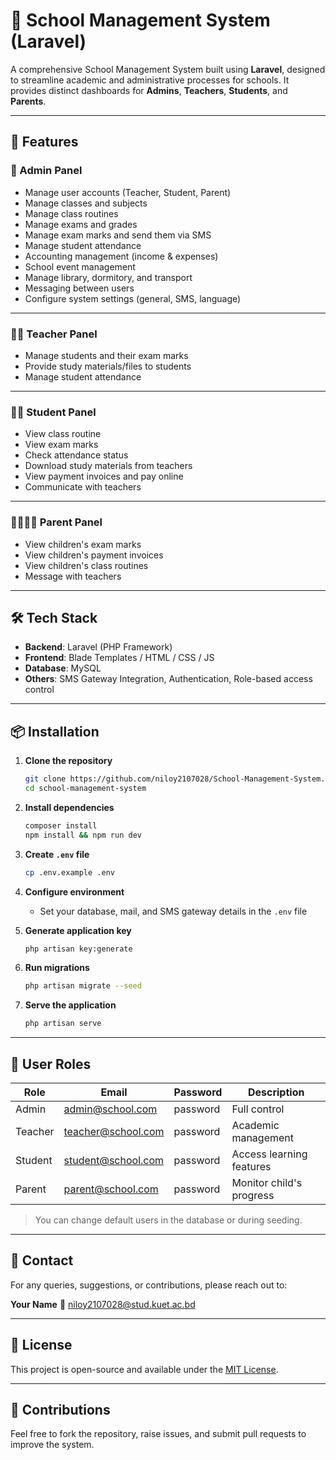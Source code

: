 # 🏫 School Management System (Laravel)

A comprehensive School Management System built using **Laravel**, designed to streamline academic and administrative processes for schools. It provides distinct dashboards for **Admins**, **Teachers**, **Students**, and **Parents**.

---

## 🚀 Features

### 🔐 Admin Panel

-   Manage user accounts (Teacher, Student, Parent)
-   Manage classes and subjects
-   Manage class routines
-   Manage exams and grades
-   Manage exam marks and send them via SMS
-   Manage student attendance
-   Accounting management (income & expenses)
-   School event management
-   Manage library, dormitory, and transport
-   Messaging between users
-   Configure system settings (general, SMS, language)

---

### 👨‍🏫 Teacher Panel

-   Manage students and their exam marks
-   Provide study materials/files to students
-   Manage student attendance

---

### 👨‍🎓 Student Panel

-   View class routine
-   View exam marks
-   Check attendance status
-   Download study materials from teachers
-   View payment invoices and pay online
-   Communicate with teachers

---

### 👨‍👩‍👧‍👦 Parent Panel

-   View children's exam marks
-   View children's payment invoices
-   View children's class routines
-   Message with teachers

---

## 🛠️ Tech Stack

-   **Backend**: Laravel (PHP Framework)
-   **Frontend**: Blade Templates / HTML / CSS / JS
-   **Database**: MySQL
-   **Others**: SMS Gateway Integration, Authentication, Role-based access control

---

## 📦 Installation

1. **Clone the repository**

    ```bash
    git clone https://github.com/niloy2107028/School-Management-System.git
    cd school-management-system
    ```

2. **Install dependencies**

    ```bash
    composer install
    npm install && npm run dev
    ```

3. **Create `.env` file**

    ```bash
    cp .env.example .env
    ```

4. **Configure environment**

    - Set your database, mail, and SMS gateway details in the `.env` file

5. **Generate application key**

    ```bash
    php artisan key:generate
    ```

6. **Run migrations**

    ```bash
    php artisan migrate --seed
    ```

7. **Serve the application**
    ```bash
    php artisan serve
    ```

---

## 👤 User Roles

| Role    | Email                                           | Password | Description              |
| ------- | ----------------------------------------------- | -------- | ------------------------ |
| Admin   | [admin@school.com](mailto:admin@school.com)     | password | Full control             |
| Teacher | [teacher@school.com](mailto:teacher@school.com) | password | Academic management      |
| Student | [student@school.com](mailto:student@school.com) | password | Access learning features |
| Parent  | [parent@school.com](mailto:parent@school.com)   | password | Monitor child's progress |

> You can change default users in the database or during seeding.

---

## 📧 Contact

For any queries, suggestions, or contributions, please reach out to:

**Your Name**
📧 [niloy2107028@stud.kuet.ac.bd](mailto:your.email@example.com)

---

## 📄 License

This project is open-source and available under the [MIT License](LICENSE).

---

## 🙌 Contributions

Feel free to fork the repository, raise issues, and submit pull requests to improve the system.
